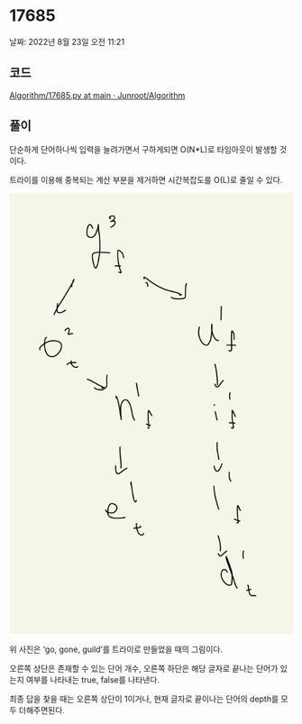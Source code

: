 # 17685

날짜: 2022년 8월 23일 오전 11:21

## 코드

[Algorithm/17685.py at main · Junroot/Algorithm](https://github.com/Junroot/Algorithm/blob/main/programmers/17685.py)

## 풀이

단순하게 단어하나씩 입력을 늘려가면서 구하게되면 O(N*L)로 타임아웃이 발생할 것이다.

트라이를 이용해 중복되는 계산 부분을 제거하면 시간복잡도를 O(L)로 줄일 수 있다.

![Untitled](17685%20651115a79b044aa993fe20f4ad0e8427/Untitled.png)

위 사진은 ‘go, gone, guild’를 트라이로 만들었을 때의 그림이다.

오른쪽 상단은 존재할 수 있는 단어 개수, 오른쪽 하단은 해당 글자로 끝나는 단어가 있는지 여부를 나타내는 true, false를 나타낸다.

최종 답을 찾을 때는 오른쪽 상단이 1이거나, 현재 글자로 끝이나는 단어의 depth를 모두 더해주면된다.